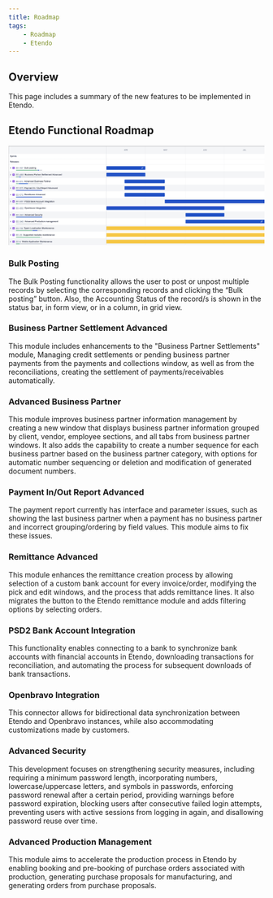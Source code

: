 ```yaml
---
title: Roadmap
tags:
    - Roadmap
    - Etendo
---
```


## Overview

This page includes a summary of the new features to be implemented in Etendo.

## Etendo Functional Roadmap

![etendo-roadmap.png](/assets/about/roadmap/etendo-roadmap.png)

### Bulk Posting
The Bulk Posting functionality allows the user to post or unpost multiple records by selecting the corresponding records and clicking the “Bulk posting” button. Also, the Accounting Status of the record/s is shown in the status bar, in form view, or in a column, in grid view.

### Business Partner Settlement Advanced
This module includes enhancements to the "Business Partner Settlements" module, 
Managing credit settlements or pending business partner payments from the payments and collections window, as well as from the reconciliations, creating the settlement of payments/receivables automatically.

### Advanced Business Partner
This module improves business partner information management by creating a new window that displays business partner information grouped by client, vendor, employee sections, and all tabs from business partner windows. It also adds the capability to create a number sequence for each business partner based on the business partner category, with options for automatic number sequencing or deletion and modification of generated document numbers.

### Payment In/Out Report Advanced
The payment report currently has interface and parameter issues, such as showing the last business partner when a payment has no business partner and incorrect grouping/ordering by field values. This module aims to fix these issues.

### Remittance Advanced
This module enhances the remittance creation process by allowing selection of a custom bank account for every invoice/order, modifying the pick and edit windows, and the process that adds remittance lines. It also migrates the button to the Etendo remittance module and adds filtering options by selecting orders.

### PSD2 Bank Account Integration
This functionality enables connecting to a bank to synchronize bank accounts with financial accounts in Etendo, downloading transactions for reconciliation, and automating the process for subsequent downloads of bank transactions.

### Openbravo Integration
This connector allows for bidirectional data synchronization between Etendo and Openbravo instances, while also accommodating customizations made by customers.

### Advanced Security
This development focuses on strengthening security measures, including requiring a minimum password length, incorporating numbers, lowercase/uppercase letters, and symbols in passwords, enforcing password renewal after a certain period, providing warnings before password expiration, blocking users after consecutive failed login attempts, preventing users with active sessions from logging in again, and disallowing password reuse over time.

### Advanced Production Management
This module aims to accelerate the production process in Etendo by enabling booking and pre-booking of purchase orders associated with production, generating purchase proposals for manufacturing, and generating orders from purchase proposals.
